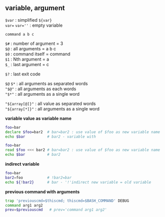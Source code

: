 variable, argument
---

`$var` : simplified `${var}`  
`var=` `var=''` : empty variable

`command a b c`  

`$#` : number of argument = 3  
`$@` : all arguments      = a b c  
`$0` : command itself     = command  
`$1` : Nth argument       = a  
`$_` : last argument      = c  

`$?` : last exit code  

`$@` `$*` : all arguments as separated words  
`"$@"` : all arguments as each words  
`"$*"` : all arguments as a single word  

`"${array[@]}"` : all value as separated words  
`"${array[*]}"` : all arguments as a single word  

**variable value as variable name**
```sh
foo=bar
declare $foo=bar2  # bar=bar2 : use value of $foo as new variable name
echo $bar          # bar2 - variable with 

foo=bar
read $foo <<< bar2 # bar=bar2 : use value of $foo as new variable name
echo $bar          # bar2
```

**indirect variable**
```sh
foo=bar
bar2=foo           # !bar2=bar
echo ${!bar2}      # bar - '!'indirect new variable = old variable
```

**previous command with arguments**
```sh
trap 'previouscmd=$thiscmd; thiscmd=$BASH_COMMAND' DEBUG
command arg1 arg2
prev=$previouscmd   # prev='command arg1 arg2'
```
